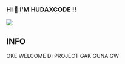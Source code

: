 ### Hi 👋 I'M HUDAXCODE !!

<img src="https://hudaxcode.xyz/IMG/tsu1.jpg"/>

## INFO
OKE WELCOME DI PROJECT GAK GUNA GW
